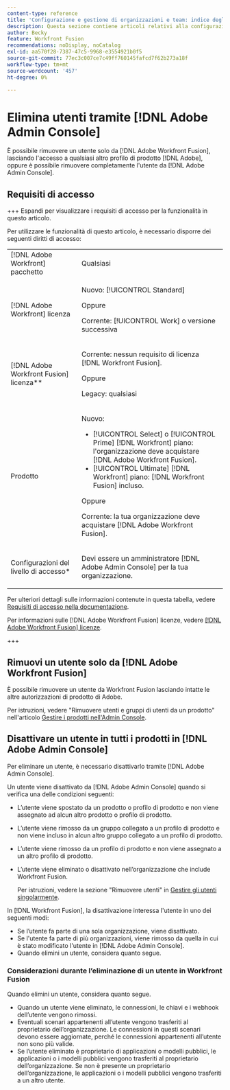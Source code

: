 ```yaml
---
content-type: reference
title: 'Configurazione e gestione di organizzazioni e team: indice degli articoli'
description: Questa sezione contiene articoli relativi alla configurazione e alla gestione di organizzazioni e team in Adobe Workfront Fusion.
author: Becky
feature: Workfront Fusion
recommendations: noDisplay, noCatalog
exl-id: aa570f28-7387-47c5-9968-e3554921b0f5
source-git-commit: 77ec3c007ce7c49ff760145fafcd7f62b273a18f
workflow-type: tm+mt
source-wordcount: '457'
ht-degree: 0%

---
```


# Elimina utenti tramite [!DNL Adobe Admin Console]

È possibile rimuovere un utente solo da [!DNL Adobe Workfront Fusion], lasciando l&#39;accesso a qualsiasi altro profilo di prodotto [!DNL Adobe], oppure è possibile rimuovere completamente l&#39;utente da [!DNL Adobe Admin Console].

## Requisiti di accesso

+++ Espandi per visualizzare i requisiti di accesso per la funzionalità in questo articolo.

Per utilizzare le funzionalità di questo articolo, è necessario disporre dei seguenti diritti di accesso:

<table style="table-layout:auto">
 <col> 
 <col> 
 <tbody> 
  <tr> 
   <td role="rowheader">[!DNL Adobe Workfront] pacchetto</td> 
   <td> <p>Qualsiasi</p> </td> 
  </tr> 
  <tr data-mc-conditions=""> 
   <td role="rowheader">[!DNL Adobe Workfront] licenza</td> 
   <td> <p>Nuovo: [!UICONTROL Standard]</p><p>Oppure</p><p>Corrente: [!UICONTROL Work] o versione successiva</p> </td> 
  </tr> 
  <tr> 
   <td role="rowheader">[!DNL Adobe Workfront Fusion] licenza**</td> 
   <td>
   <p>Corrente: nessun requisito di licenza [!DNL Workfront Fusion].</p>
   <p>Oppure</p>
   <p>Legacy: qualsiasi </p>
   </td> 
  </tr> 
  <tr> 
   <td role="rowheader">Prodotto</td> 
   <td>
   <p>Nuovo:</p> <ul><li>[!UICONTROL Select] o [!UICONTROL Prime] [!DNL Workfront] piano: l'organizzazione deve acquistare [!DNL Adobe Workfront Fusion].</li><li>[!UICONTROL Ultimate] [!DNL Workfront] piano: [!DNL Workfront Fusion] incluso.</li></ul>
   <p>Oppure</p>
   <p>Corrente: la tua organizzazione deve acquistare [!DNL Adobe Workfront Fusion].</p>
   </td> 
  </tr>
  <tr data-mc-conditions=""> 
   <td role="rowheader">Configurazioni del livello di accesso*</td> 
   <td> 
     <p>Devi essere un amministratore [!DNL Adobe Admin Console] per la tua organizzazione.</p>
   </td> 
  </tr> 
 </tbody> 
</table>

Per ulteriori dettagli sulle informazioni contenute in questa tabella, vedere [Requisiti di accesso nella documentazione](/help/workfront-fusion/references/licenses-and-roles/access-level-requirements-in-documentation.md).

Per informazioni sulle [!DNL Adobe Workfront Fusion] licenze, vedere [[!DNL Adobe Workfront Fusion] licenze](/help/workfront-fusion/set-up-and-manage-workfront-fusion/licensing-operations-overview/license-automation-vs-integration.md).

+++

## Rimuovi un utente solo da [!DNL Adobe Workfront Fusion]

È possibile rimuovere un utente da Workfront Fusion lasciando intatte le altre autorizzazioni di prodotto di Adobe.

Per istruzioni, vedere &quot;Rimuovere utenti e gruppi di utenti da un prodotto&quot; nell&#39;articolo [Gestire i prodotti nell&#39;Admin Console](https://helpx.adobe.com/it/enterprise/using/manage-products.html).

## Disattivare un utente in tutti i prodotti in [!DNL Adobe Admin Console]

Per eliminare un utente, è necessario disattivarlo tramite [!DNL Adobe Admin Console].

Un utente viene disattivato da [!DNL Adobe Admin Console] quando si verifica una delle condizioni seguenti:

* L’utente viene spostato da un prodotto o profilo di prodotto e non viene assegnato ad alcun altro prodotto o profilo di prodotto.
* L’utente viene rimosso da un gruppo collegato a un profilo di prodotto e non viene incluso in alcun altro gruppo collegato a un profilo di prodotto.
* L’utente viene rimosso da un profilo di prodotto e non viene assegnato a un altro profilo di prodotto.
* L’utente viene eliminato o disattivato nell’organizzazione che include Workfront Fusion.

  Per istruzioni, vedere la sezione &quot;Rimuovere utenti&quot; in [Gestire gli utenti singolarmente](https://helpx.adobe.com/it/enterprise/using/manage-users-individually.html).

In [!DNL Workfront Fusion], la disattivazione interessa l&#39;utente in uno dei seguenti modi:

* Se l’utente fa parte di una sola organizzazione, viene disattivato.
* Se l&#39;utente fa parte di più organizzazioni, viene rimosso da quella in cui è stato modificato l&#39;utente in [!DNL Adobe Admin Console].
* Quando elimini un utente, considera quanto segue.

### Considerazioni durante l’eliminazione di un utente in Workfront Fusion

Quando elimini un utente, considera quanto segue.

* Quando un utente viene eliminato, le connessioni, le chiavi e i webhook dell’utente vengono rimossi.
* Eventuali scenari appartenenti all’utente vengono trasferiti al proprietario dell’organizzazione. Le connessioni in questi scenari devono essere aggiornate, perché le connessioni appartenenti all’utente non sono più valide.
* Se l’utente eliminato è proprietario di applicazioni o modelli pubblici, le applicazioni o i modelli pubblici vengono trasferiti al proprietario dell’organizzazione. Se non è presente un proprietario dell’organizzazione, le applicazioni o i modelli pubblici vengono trasferiti a un altro utente.

